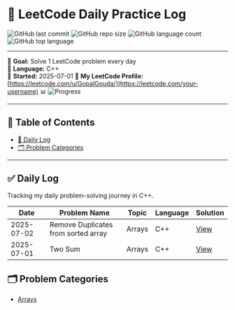 # 🧠 LeetCode Daily Practice Log

![GitHub last commit](https://img.shields.io/github/last-commit/GopalGouda/leetcode-daily)
![GitHub repo size](https://img.shields.io/github/repo-size/GopalGouda/leetcode-daily)
![GitHub language count](https://img.shields.io/github/languages/count/GopalGouda/leetcode-daily)
![GitHub top language](https://img.shields.io/github/languages/top/GopalGouda/leetcode-daily)

---

📅 **Goal:** Solve 1 LeetCode problem every day  
📌 **Language:** C++  
🚀 **Started:** 2025-07-01 
🔗 **My LeetCode Profile:** [https://leetcode.com/u/GopalGouda/](https://leetcode.com/your-username)
📊 ![Progress](https://progress-bar.dev/2/?scale=100&title=Completed&width=300&color=4caf50)

---

## 📑 Table of Contents

- [🧠 Daily Log](#-leetcode-daily-practice-log)
- [🗂 Problem Categories](#-problem-categories)

---

## ✅ Daily Log

Tracking my daily problem-solving journey in C++.

| Date       | Problem Name       | Topic       | Language | Solution                               |
|------------|--------------------|-------------|----------|----------------------------------------|
| 2025-07-02 | Remove Duplicates from sorted array | Arrays      | C++      | [View](solutions/arrays/026_remove_duplicates.cpp) |
| 2025-07-01 | Two Sum            | Arrays      | C++      | [View](solutions/arrays/001_two_sum.cpp) |


## 🗂 Problem Categories

- [Arrays](solutions/arrays/)
